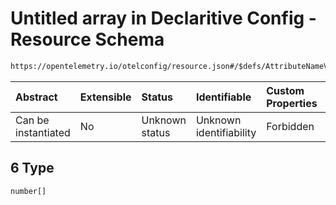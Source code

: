# Untitled array in Declaritive Config - Resource Schema

```txt
https://opentelemetry.io/otelconfig/resource.json#/$defs/AttributeNameValue/properties/value/oneOf/6
```



| Abstract            | Extensible | Status         | Identifiable            | Custom Properties | Additional Properties | Access Restrictions | Defined In                                                        |
| :------------------ | :--------- | :------------- | :---------------------- | :---------------- | :-------------------- | :------------------ | :---------------------------------------------------------------- |
| Can be instantiated | No         | Unknown status | Unknown identifiability | Forbidden         | Allowed               | none                | [resource.json\*](../schema/resource.json "open original schema") |

## 6 Type

`number[]`
